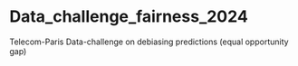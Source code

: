 # Data_challenge_fairness_2024
Telecom-Paris Data-challenge on debiasing predictions (equal opportunity gap)
